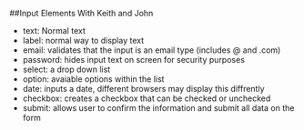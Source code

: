 ##Input Elements With Keith and John

* text: Normal text
* label: normal way to display text
* email: validates that the input is an email type (includes @ and .com)
* password: hides input text on screen for security purposes
* select: a drop down list
* option: avaiable options within the list
* date: inputs a date, different browsers may display this diffrently
* checkbox: creates a checkbox that can be checked or unchecked
* submit: allows user to confirm the information and submit all data on the form
